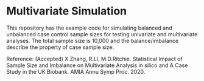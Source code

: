 # Multivariate Simulation
This repository has the example code for simulating balanced and unbalanced case control sample sizes for testing univariate and multivariate analyses. The total sample size is 10,000 and the balance/imbalance describe the property of case sample size.  


Reference: 
(Accepted) X.Zhang, R.Li, M.D.Ritchie. Statistical Impact of Sample Size and Imbalance on Multivariate Analysis in silico and A Case Study in the UK Biobank. AMIA Annu Symp Proc. 2020. 
